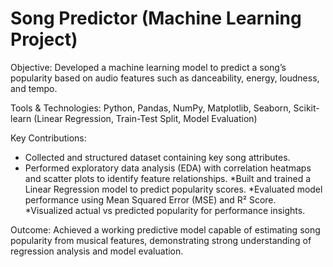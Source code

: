 # Song Predictor (Machine Learning Project)

Objective:
Developed a machine learning model to predict a song’s popularity based on audio features such as danceability, energy, loudness, and tempo.

Tools & Technologies:   Python, Pandas, NumPy, Matplotlib, Seaborn,
                        Scikit-learn (Linear Regression, Train-Test Split, Model Evaluation)

Key Contributions:
* Collected and structured dataset containing key song attributes.
* Performed exploratory data analysis (EDA) with correlation heatmaps and scatter plots to identify feature relationships.
*Built and trained a Linear Regression model to predict popularity scores.
*Evaluated model performance using Mean Squared Error (MSE) and R² Score.
*Visualized actual vs predicted popularity for performance insights.

Outcome:
Achieved a working predictive model capable of estimating song popularity from musical features, demonstrating strong understanding of regression analysis and model evaluation.
